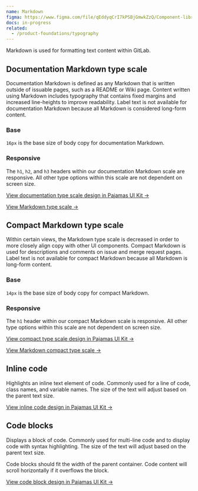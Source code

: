 ```yaml
---
name: Markdown
figma: https://www.figma.com/file/qEddyqCrI7kPSBjGmwkZzQ/Component-library?node-id=19965%3A0
docs: in-progress
related:
  - /product-foundations/typography
---
```


Markdown is used for formatting text content within GitLab.

## Documentation Markdown type scale

Documentation Markdown is defined as any Markdown that is written outside of issuable pages, such as a README or Wiki page. Content written using Markdown includes typography that contains fixed margins and increased line-heights to improve readability. Label text is not available for documentation Markdown because all Markdown is considered long-form content.

### Base

`16px` is the base size of body copy for documentation Markdown.

### Responsive

The `h1`, `h2`, and `h3` headers within our documentation Markdown scale are responsive. All other type options within this scale are not dependent on screen size.

[View documentation type scale design in Pajamas UI Kit →](https://www.figma.com/file/qEddyqCrI7kPSBjGmwkZzQ/Pajamas-UI-Kit?node-id=542%3A2)

[View Markdown type scale →](https://gitlab-org.gitlab.io/gitlab-ui/?path=/docs/base-markdown--typescale)

## Compact Markdown type scale

Within certain views, the Markdown type scale is decreased in order to more closely align copy with other UI components. Compact Markdown is used for descriptions and comments on issue and merge request pages. Label text is not available for compact Markdown because all Markdown is long-form content.

### Base

`14px` is the base size of body copy for compact Markdown.

### Responsive

The `h1` header within our compact Markdown scale is responsive. All other type options within this scale are not dependent on screen size.

[View compact type scale design in Pajamas UI Kit →](https://www.figma.com/file/qEddyqCrI7kPSBjGmwkZzQ/Pajamas-UI-Kit?node-id=542%3A132)

[View Markdown compact type scale →](https://gitlab-org.gitlab.io/gitlab-ui/?path=/docs/base-markdown--typescale&knob-compact=true)

## Inline code

Highlights an inline text element of code. Commonly used for a line of code, class names, and variable names. The size of the text will adjust based on the parent text size.

[View inline code design in Pajamas UI Kit →](https://www.figma.com/file/qEddyqCrI7kPSBjGmwkZzQ/Component-library?node-id=29627%3A56)

## Code blocks

Displays a block of code. Commonly used for multi-line code and to display code with syntax highlighting. The size of the text will adjust based on the parent text size.

Code blocks should fit the width of the parent container. Code content will scroll horizontally if it overflows the block.

[View code block design in Pajamas UI Kit →](https://www.figma.com/file/qEddyqCrI7kPSBjGmwkZzQ/Component-library?node-id=19965%3A13)
